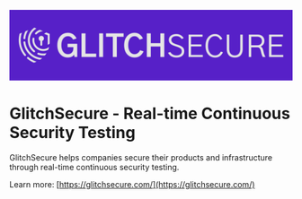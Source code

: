 ![](https://raw.githubusercontent.com/GlitchSecure/brand/main/wordmark/wordmark-with-background.png)

# GlitchSecure - Real-time Continuous Security Testing

GlitchSecure helps companies secure their products and infrastructure through real-time continuous security testing. 

Learn more: [https://glitchsecure.com/](https://glitchsecure.com/)

<!--

**Here are some ideas to get you started:**

🙋‍♀️ A short introduction - what is your organization all about?
🌈 Contribution guidelines - how can the community get involved?
👩‍💻 Useful resources - where can the community find your docs? Is there anything else the community should know?
🍿 Fun facts - what does your team eat for breakfast?
🧙 Remember, you can do mighty things with the power of [Markdown](https://docs.github.com/github/writing-on-github/getting-started-with-writing-and-formatting-on-github/basic-writing-and-formatting-syntax)
-->
